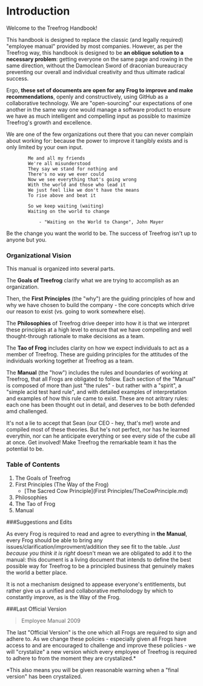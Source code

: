 # Introduction

Welcome to the Treefrog Handbook!

This handbook is designed to replace the classic (and legally required) "employee manual" provided by most companies. However, as per the Treefrog way, this handbook is designed to be <b>an oblique solution to a necessary problem</b>: getting everyone on the same page and rowing in the same direction, without the Damoclean Sword of draconian bureaucracy preventing our overall and individual creativity and thus ultimate radical success.

Ergo, <b>these set of documents are open for any Frog to improve and make recommendations</b>, openly and constructively, using GitHub as a collaborative technology. We are "open-sourcing" our expectations of one another in the same way one would manage a software product to ensure we have as much intelligent and compelling input as possible to maximize Treefrog's growth and excellence.

We are one of the few organizations out there that you can never complain about working for: because the power to improve it tangibly exists and is only limited by your own input.

```
		Me and all my friends
		We're all misunderstood
		They say we stand for nothing and
		There's no way we ever could
		Now we see everything that's going wrong
		With the world and those who lead it
		We just feel like we don't have the means
		To rise above and beat it
		
		So we keep waiting (waiting)
		Waiting on the world to change
		
			- "Waiting on the World to Change", John Mayer
```

Be the change you want the world to be. The success of Treefrog isn't up to anyone but you.

### Organizational Vision

This manual is organized into several parts. 

The **Goals of Treefrog** clarify what we are trying to accomplish as an organization.

Then, the **First Principles** (the "why") are the guiding principles of how and why we have chosen to build the company - the core concepts which drive our reason to exist (vs. going to work somewhere else). 

The **Philosophies** of Treefrog drive deeper into how it is that we interpret these principles at a high level to ensure that we have compelling and well thought-through rationale to make decisions as a team.

The **Tao of Frog** includes clarity on how we expect individuals to act as a member of Treefrog. These are guiding principles for the attitudes of the individuals working together at Treefrog as a team. 

The **Manual** (the "how") includes the rules and boundaries of working at Treefrog, that all Frogs are obligated to follow. Each section of the "Manual" is composed of more than just "the rules" - but rather with a "spirit", a "simple acid test hard rule", and with detailed examples of interpretation and examples of how this rule came to exist. These are not aritrary rules: each one has been thought out in detail, and deserves to be both defended amd challenged.

It's not a lie to accept that Sean (our CEO - hey, that's me!) wrote and compiled most of these theories. But he's not perfect, nor has he learned everythin, nor can he anticipate everything or see every side of the cube all at once. Get involved! Make Treefrog the remarkable team it has the potential to be.

### Table of Contents

1. The Goals of Treefrog
2. First Principles (The Way of the Frog)
	* [The Sacred Cow Principle](First Principles/TheCowPrinciple.md)
2. Philosophies 
3. The Tao of Frog
4. Manual


###Suggestions and Edits

As every Frog is required to read and agree to everything in **the Manual**, every Frog should be able to bring any issues/clarification/improvment/addition they see fit to the table. <i>Just because you think it is right</i> doesn't mean we are obligated to add it to the manual: this document is a living document that intends to define the best possible way for Treefrog to be a principled business that genuinely makes the world a better place. 

It is not a mechanism designed to appease everyone's entitlements, but rather give us a unified and collaborative metholodogy by which to constantly improve, as is the Way of the Frog.


###Last Official Version

> Employee Manual 2009

The last "Official Version" is the one which all Frogs are required to sign and adhere to. As we change these policies - especially given all Frogs have access to and are encouraged to challenge and improve these policies - we will "crystalize" a new version which every employee of Treefrog is required to adhere to from the moment they are crystalized.*

*This also means you will be given reasonable warning when a "final version" has been crystalized.
